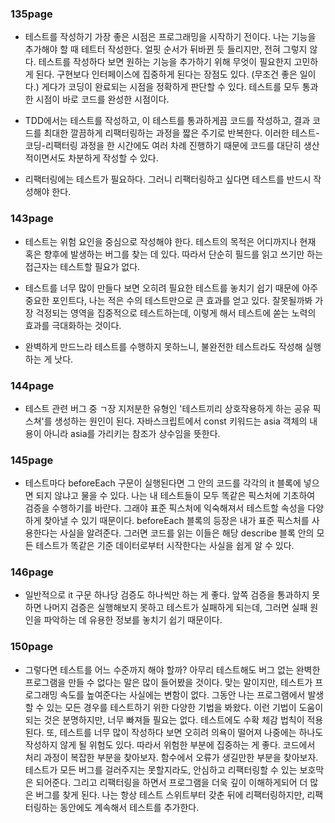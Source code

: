### 135page

- 테스트를 작성하기 가장 좋은 시점은 프로그래밍을 시작하기 전이다.
  나는 기능을 추가해야 할 때 테트터 작성한다.
  얼핏 순서가 뒤바뀐 듯 들리지만, 전혀 그렇지 않다.
  테스트를 작성하다 보면 원하는 기능을 추가하기 위해 무엇이 필요한지 고민하게 된다.
  구현보다 인터페이스에 집중하게 된다는 장점도 있다.
  (무조건 좋은 일이다.)
  게다가 코딩이 완료되는 시점을 정확하게 판단할 수 있다.
  테스트를 모두 통과한 시점이 바로 코드를 완성한 시점이다.

- TDD에서는 테스트를 작성하고, 이 테스트를 통과하게끔 코드를 작성하고, 결과 코드를 최대한 깔끔하게 리팩터링하는 과정을 짧은 주기로 반복한다.
  이러한 테스트-코딩-리팩터링 과정을 한 시간에도 여러 차례 진행하기 때문에 코드를 대단히 생산적이면서도 차분하게 작성할 수 있다.

- 리팩터링에는 테스트가 필요하다.
  그러니 리팩터링하고 싶다면 테스트를 반드시 작성해야 한다.

### 143page

- 테스트는 위험 요인을 중심으로 작성해야 한다.
  테스트의 목적은 어디까지나 현재 혹은 향후에 발생하는 버그를 찾는 데 있다.
  따라서 단순히 필드를 읽고 쓰기만 하는 접근자는 테스트할 필요가 없다.

- 테스트를 너무 많이 만들다 보면 오히려 필요한 테스트를 놓치기 쉽기 때문에 아주 중요한 포인트다,
  나는 적은 수의 테스트만으로 큰 효과를 얻고 있다.
  잘못될까봐 가장 걱정되는 영역을 집중적으로 테스트하는데, 이렇게 해서 테스트에 쏟는 노력의 효과를 극대화하는 것이다.

- 완벽하게 만드느라 테스트를 수행하지 못하느니, 불완전한 테스트라도 작성해 실행하는 게 낫다.

### 144page

- 테스트 관련 버그 중 ㄱ장 지저분한 유형인 '테스트끼리 상호작용하게 하는 공유 픽스쳐'를 생성하는 원인이 된다.
  자바스크립트에서 const 키워드는 asia 객체의 내용이 아니라 asia를 가리키는 참조가 상수임을 뜻한다.

### 145page

- 테스트마다 beforeEach 구문이 실행된다면 그 안의 코드를 각각의 it 블록에 넣으면 되지 않냐고 물을 수 있다.
  나는 내 테스트들이 모두 똑같은 픽스처에 기초하여 검증을 수행하기를 바란다.
  그래야 표준 픽스처에 익숙해져서 테스트할 속성을 다양하게 찾아낼 수 있기 때문이다.
  beforeEach 블록의 등장은 내가 표준 픽스처를 사용한다는 사실을 알려준다.
  그러면 코드를 읽는 이들은 해당 describe 블록 안의 모든 테스트가 똑같은 기준 데이터로부터 시작한다는 사실을 쉽게 알 수 있다.

### 146page

- 일반적으로 it 구문 하나당 검증도 하나씩만 하는 게 좋다.
  앞쪽 검증을 통과하지 못하면 나머지 검증은 실행해보지 못하고 테스트가 실패하게 되는데, 그러면 실패 원인을 파악하는 데 유용한 정보를 놓치기 쉽기 때문이다.

### 150page

- 그렇다면 테스트를 어느 수준까지 해야 할까?
  아무리 테스트해도 버그 없는 완벽한 프로그램을 만들 수 없다는 말은 많이 들어봤을 것이다.
  맞는 말이지만, 테스트가 프로그래밍 속도를 높여준다는 사실에는 변함이 없다.
  그동안 나는 프로그램에서 발생할 수 있는 모든 경우를 테스트하기 위한 다양한 기법을 봐왔다.
  이런 기법이 도움이 되는 것은 분명하지만, 너무 빠져들 필요는 없다.
  테스트에도 수확 체감 법칙이 적용된다.
  또, 테스트를 너무 많이 작성하다 보면 오히려 의욕이 떨어져 나중에는 하나도 작성하지 않게 될 위험도 있다.
  따라서 위험한 부분에 집중하는 게 좋다.
  코드에서 처리 과정이 복잡한 부분을 찾아보자.
  함수에서 오류가 생길만한 부분을 찾아보자.
  테스트가 모든 버그를 걸러주지는 못할지라도, 안심하고 리팩터링할 수 있는 보호막은 되어준다.
  그리고 리팩터링을 하면서 프로그램을 더욱 깊이 이해하게되어 더 많은 버그를 찾게 된다.
  나는 항상 테스트 스위트부터 갖춘 뒤에 리팩터링하지만, 리팩터링하는 동안에도 계속해서 테스트를 추가한다.
